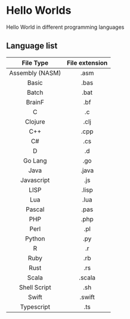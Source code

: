 # Hello Worlds

Hello World in different programming languages

## Language list

|File Type          |File extension         |
|:-----------------:|:---------------------:|
|Assembly (NASM)    |.asm                   |
|Basic              |.bas                   |
|Batch              |.bat                   |
|BrainF             |.bf                    |
|C                  |.c                     |
|Clojure            |.clj                   |
|C++                |.cpp                   |
|C#                 |.cs                    |
|D                  |.d                     |
|Go Lang            |.go                    |
|Java               |.java                  |
|Javascript         |.js                    |
|LISP               |.lisp                  |
|Lua                |.lua                   |
|Pascal             |.pas                   |
|PHP                |.php                   |
|Perl               |.pl                    |
|Python             |.py                    |
|R                  |.r                     |
|Ruby               |.rb                    |
|Rust               |.rs                    |
|Scala              |.scala                 |
|Shell Script       |.sh                    |
|Swift              |.swift                 |
|Typescript         |.ts                    |# hello-worlds
